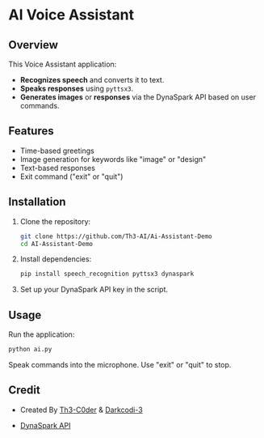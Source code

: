# AI Voice Assistant

## Overview

This Voice Assistant application:
- **Recognizes speech** and converts it to text.
- **Speaks responses** using `pyttsx3`.
- **Generates images** or **responses** via the DynaSpark API based on user commands.

## Features

- Time-based greetings
- Image generation for keywords like "image" or "design"
- Text-based responses
- Exit command ("exit" or "quit")

## Installation

1. Clone the repository:
   ```bash
   git clone https://github.com/Th3-AI/Ai-Assistant-Demo
   cd AI-Assistant-Demo
   ```
2. Install dependencies:
   ```bash
   pip install speech_recognition pyttsx3 dynaspark
   ```
3. Set up your DynaSpark API key in the script.

## Usage

Run the application:
```bash
python ai.py
```
Speak commands into the microphone. Use "exit" or "quit" to stop.

## Credit

- Created By [Th3-C0der](https://GitHub.com/Th3-C0der) & [Darkcodi-3](https://GitHub.com/Darkcodi-3)

- [DynaSpark API](https://GitHub.com/Th3-AI/DynaSpark)
